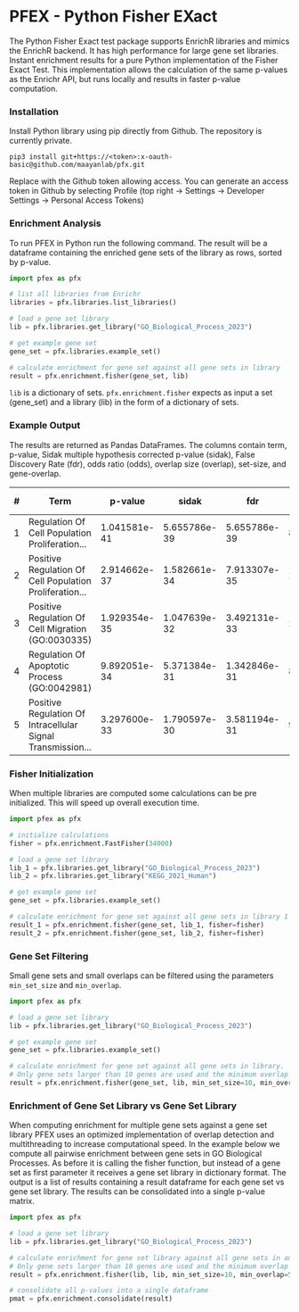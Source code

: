 # PFEX - Python Fisher EXact

The Python Fisher Exact test package supports EnrichR libraries and mimics the EnrichR backend. It has high performance for large gene set libraries. Instant enrichment results for a pure Python implementation of the Fisher Exact Test. This implementation allows the calculation of the same p-values as the Enrichr API, but runs locally and results in faster p-value computation.

### Installation

Install Python library using pip directly from Github. The repository is currently private.

```
pip3 install git+https://<token>:x-oauth-basic@github.com/maayanlab/pfx.git
```

Replace <token> with the Github token allowing access. You can generate an access token in Github by selecting Profile (top right -> Settings -> Developer Settings -> Personal Access Tokens)


### Enrichment Analysis

To run PFEX in Python run the following command. The result will be a dataframe containing the enriched gene sets of the library as rows, sorted by p-value.

```python
import pfex as pfx

# list all libraries from Enrichr
libraries = pfx.libraries.list_libraries()

# load a gene set library
lib = pfx.libraries.get_library("GO_Biological_Process_2023")

# get example gene set
gene_set = pfx.libraries.example_set()

# calculate enrichment for gene set against all gene sets in library
result = pfx.enrichment.fisher(gene_set, lib)
```

`lib` is a dictionary of sets. `pfx.enrichment.fisher` expects as input a set (gene_set) and a library (lib) in the form of a dictionary of sets.

### Example Output

The results are returned as Pandas DataFrames. The columns contain term, p-value, Sidak multiple hypothesis corrected p-value (sidak), False Discovery Rate (fdr), odds ratio (odds), overlap size (overlap), set-size, and gene-overlap.

| #  | Term                                                       | p-value       | sidak          | fdr           | odds      | overlap | set-size | Gene-overlap                                                                                         |
|--- |------------------------------------------------------------|---------------|----------------|---------------|-----------|---------|----------|------------------------------------------------------------------------------------------------------|
| 1  | Regulation Of Cell Population Proliferation...              | 1.041581e-41  | 5.655786e-39   | 5.655786e-39  | 8.903394  | 62      | 766      | PDGFRB,TGFB2,CSF1R,CXCL10,CD86,IL4,CTNNB1,STAT...                                                    |
| 2  | Positive Regulation Of Cell Population Proliferation...     | 2.914662e-37  | 1.582661e-34   | 7.913307e-35  | 11.159420 | 49      | 483      | PDGFRB,TGFB2,CSF1R,CD86,IL4,AKT1,EGFR,JAK2,CDK...                                                    |
| 3  | Positive Regulation Of Cell Migration (GO:0030335)          | 1.929354e-35  | 1.047639e-32   | 3.492131e-33  | 15.772059 | 39      | 272      | PDGFRB,TGFB2,CSF1R,ATM,PECAM1,TWIST1,IL4,STAT3...                                                    |
| 4  | Regulation Of Apoptotic Process (GO:0042981)                | 9.892051e-34  | 5.371384e-31   | 1.342846e-31  | 8.269504  | 53      | 705      | CASP9,CXCL10,ATM,RPS6KB1,FAS,IL4,CTNNB1,CD28,A...                                                    |
| 5  | Positive Regulation Of Intracellular Signal Transmission... | 3.297600e-33  | 1.790597e-30   | 3.581194e-31  | 9.847619  | 47      | 525      | PDGFRB,TGFB2,CD86,CHI3L1,BECN1,ENG,GAPDH,PPARG...                                                    |


### Fisher Initialization

When multiple libraries are computed some calculations can be pre initialized. This will speed up overall execution time.

```python
import pfex as pfx

# initialize calculations
fisher = pfx.enrichment.FastFisher(34000)

# load a gene set library
lib_1 = pfx.libraries.get_library("GO_Biological_Process_2023")
lib_2 = pfx.libraries.get_library("KEGG_2021_Human")

# get example gene set
gene_set = pfx.libraries.example_set()

# calculate enrichment for gene set against all gene sets in library 1 and 2
result_1 = pfx.enrichment.fisher(gene_set, lib_1, fisher=fisher)
result_2 = pfx.enrichment.fisher(gene_set, lib_2, fisher=fisher)
```

### Gene Set Filtering

Small gene sets and small overlaps can be filtered using the parameters `min_set_size` and `min_overlap`.

```python
import pfex as pfx

# load a gene set library
lib = pfx.libraries.get_library("GO_Biological_Process_2023")

# get example gene set
gene_set = pfx.libraries.example_set()

# calculate enrichment for gene set against all gene sets in library.
# Only gene sets larger than 10 genes are used and the minimum overlap has to be at least 5 to be reported.
result = pfx.enrichment.fisher(gene_set, lib, min_set_size=10, min_overlap=5)
```


### Enrichment of Gene Set Library vs Gene Set Library

When computing enrichment for multiple gene sets against a gene set library PFEX uses an optimized implementation of overlap detection and multithreading to increase computational speed. In the example below we compute all pairwise enrichment between gene sets in GO Biological Processes. As before it is calling the fisher function, but instead of a gene set as first parameter it receives a gene set library in dictionary format. The output is a list of results containing a result dataframe for each gene set vs gene set library. The results can be consolidated into a single p-value matrix.

```python
import pfex as pfx

# load a gene set library
lib = pfx.libraries.get_library("GO_Biological_Process_2023")

# calculate enrichment for gene set library against all gene sets in another library.
# Only gene sets larger than 10 genes are used and the minimum overlap has to be at least 5 to be reported.
result = pfx.enrichment.fisher(lib, lib, min_set_size=10, min_overlap=5)

# consolidate all p-values into a single dataframe
pmat = pfx.enrichment.consolidate(result)
```


